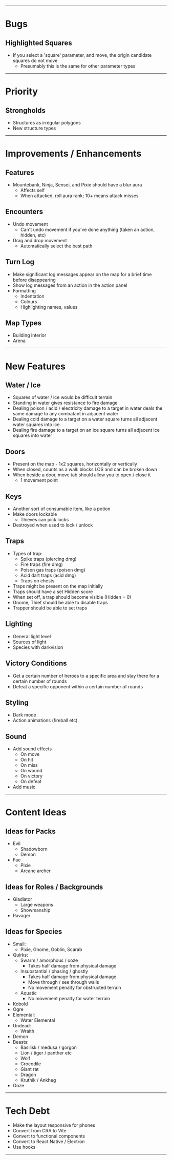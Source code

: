 -----------------------------------------------------------------------------------------

# Bugs

## Highlighted Squares
* If you select a 'square' parameter, and move, the origin candidate squares do not move
  * Presumably this is the same for other parameter types

-----------------------------------------------------------------------------------------

# Priority

## Strongholds
* Structures as irregular polygons
* New structure types

-----------------------------------------------------------------------------------------

# Improvements / Enhancements

## Features
* Mountebank, Ninja, Sensei, and Pixie should have a blur aura
  * Affects self
  * When attacked, roll aura rank; 10+ means attack misses

## Encounters
* Undo movement
  * Can't undo movement if you've done anything (taken an action, hidden, etc)
* Drag and drop movement
  * Automatically select the best path

## Turn Log
* Make significant log messages appear on the map for a brief time before disappearing
* Show log messages from an action in the action panel
* Formatting
  * Indentation
  * Colours
  * Highlighting names, values

## Map Types
* Building interior
* Arena

-----------------------------------------------------------------------------------------

# New Features

## Water / Ice
* Squares of water / ice would be difficult terrain
* Standing in water gives resistance to fire damage
* Dealing poison / acid / electricity damage to a target in water deals the same damage to any combatant in adjacent water
* Dealing cold damage to a target on a water square turns all adjacent water squares into ice
* Dealing fire damage to a target on an ice square turns all adjacent ice squares into water

## Doors
* Present on the map - 1x2 squares, horizontally or vertically
* When closed, counts as a wall: blocks LOS and can be broken down
* When beside a door, move tab should allow you to open / close it
  * 1 movement point

## Keys
* Another sort of consumable item, like a potion
* Make doors lockable
  * Thieves can pick locks
* Destroyed when used to lock / unlock

## Traps
* Types of trap:
  * Spike traps (piercing dmg)
  * Fire traps (fire dmg)
  * Poison gas traps (poison dmg)
  * Acid dart traps (acid dmg)
  * Traps on chests
* Traps might be present on the map initially
* Traps should have a set Hidden score
* When set off, a trap should become visible (Hidden = 0)
* Gnome, Thief should be able to disable traps
* Trapper should be able to set traps

## Lighting
* General light level
* Sources of light
* Species with darkvision

## Victory Conditions
* Get a certain number of heroes to a specific area and stay there for a certain number of rounds
* Defeat a specific opponent within a certain number of rounds

## Styling
* Dark mode
* Action animations (fireball etc)

## Sound
* Add sound effects
  * On move
  * On hit
  * On miss
  * On wound
  * On victory
  * On defeat
* Add music

-----------------------------------------------------------------------------------------

# Content Ideas

## Ideas for Packs
* Evil
  * Shadowborn
  * Demon
* Fae
  * Pixie
  * Arcane archer

## Ideas for Roles / Backgrounds
* Gladiator 
  * Large weapons
  * Showmanship
* Ravager

## Ideas for Species
* Small:
  * Pixie, Gnome, Goblin, Scarab
* Quirks:
  * Swarm / amorphous / ooze
    * Takes half damage from physical damage
  * Insubstantial / phasing / ghostly
    * Takes half damage from physical damage
    * Move through / see through walls
    * No movement penalty for obstructed terrain
  * Aquatic
    * No movement penalty for water terrain
* Kobold
* Ogre
* Elemental:
  * Water Elemental
* Undead:
  * Wraith
* Demon
* Beasts:
  * Basilisk / medusa / gorgon
  * Lion / tiger / panther etc
  * Wolf
  * Crocodile
  * Giant rat
  * Dragon
  * Kruthik / Ankheg
* Ooze

-----------------------------------------------------------------------------------------

# Tech Debt

* Make the layout responsive for phones
* Convert from CRA to Vite
* Convert to functional components
* Convert to React Native / Electron
* Use hooks

-----------------------------------------------------------------------------------------
